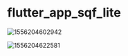# flutter_app_sqf_lite

![1556204602942](https://user-images.githubusercontent.com/6235704/56746348-a6f14e00-6799-11e9-8ed9-18d26252052c.JPEG)

![1556204622581](https://user-images.githubusercontent.com/6235704/56746384-b53f6a00-6799-11e9-982a-1e56b1b92d0c.JPEG)
